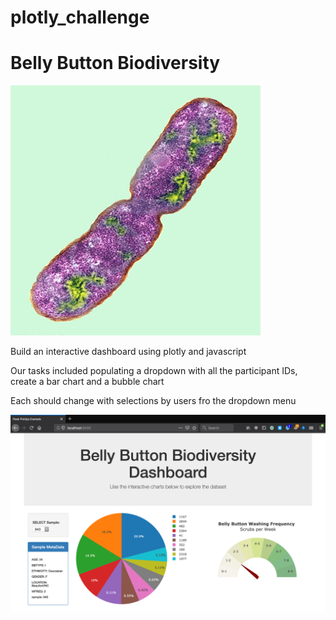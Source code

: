 # plotly_challenge
# Belly Button Biodiversity

![Bacteria Image ](Images/bacteria.jpg)

Build an interactive dashboard using plotly and javascript

Our tasks included populating a dropdown with all the participant IDs, create a bar chart and a bubble chart

Each should change with selections by users fro the dropdown menu


![Barchart Image](Images/dashboard_part1.png)
